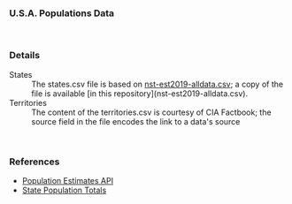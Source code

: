 ### U.S.A. Populations Data

<br>

### Details

<dl>
  <dt>States</dt>
  <dd>The states.csv file is based on <a href="http://www2.census.gov/programs-surveys/popest/datasets/2010-2019/national/totals/nst-est2019-alldata.csv?#">nst-est2019-alldata.csv</a>; a copy of the file is available [in this repository](nst-est2019-alldata.csv).</dd>

  <dt>Territories</dt>
  <dd>The content of the territories.csv is courtesy of CIA Factbook; the source field in the file encodes the link to a data's source</dd>
</dl>

<br>

### References

* [Population Estimates API](https://www.census.gov/data/developers/data-sets/popest-popproj/popest.html?#)
* [State Population Totals](https://www.census.gov/data/tables/time-series/demo/popest/2010s-state-total.html)
